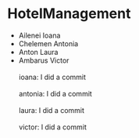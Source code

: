# HotelManagement
- Ailenei Ioana 
- Chelemen Antonia  
- Anton Laura 
- Ambarus Victor <br></br>
ioana: I did a commit<br></br>
antonia: I did a commit<br></br>
laura: I did a commit<br></br>
victor: I did a commit
